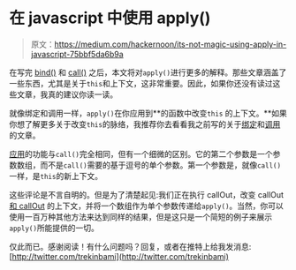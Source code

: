 # 在 javascript 中使用 apply()

> 原文：<https://medium.com/hackernoon/its-not-magic-using-apply-in-javascript-75bbf5da6b9a>

在写完 [bind()](/@trekinbami/its-not-magic-using-bind-in-javascript-18834e95cd8e#.rlkcnlwwc) 和 [call()](/@trekinbami/its-not-magic-using-call-in-javascript-640b3e29df35#.ny0afpwzh) 之后，本文将对`apply()`进行更多的解释。那些文章涵盖了一些东西，尤其是关于`this`和上下文，这非常重要。因此，如果你还没有读过这些文章，我真的建议你读一读。

就像绑定和调用一样，`apply()`在你应用到**的函数中改变`this` 的上下文。**如果你想了解更多关于改变`this`的脉络，我推荐你去看看我之前写的关于[绑定](/@trekinbami/its-not-magic-using-bind-in-javascript-18834e95cd8e#.rlkcnlwwc)和[调用](/@trekinbami/its-not-magic-using-call-in-javascript-640b3e29df35#.5uvm73sjh)的文章。

[应用](https://hackernoon.com/tagged/apply)的功能与`call()`完全相同，但有一个细微的区别。它的第二个参数是一个参数数组，而不是`call()`需要的基于逗号的单个参数。第一个参数是，就像`call()`一样，是`this`的新上下文。

这些评论是不言自明的。但是为了清楚起见:我们正在执行 callOut，改变 callOut[和 callOut](https://hackernoon.com/tagged/callout) 的上下文，并将一个数组作为单个参数传递给`apply()`。当然，你可以使用一百万种其他方法来达到同样的结果，但是这只是一个简短的例子来展示`apply()`所能提供的一切。

仅此而已。感谢阅读！有什么问题吗？回复，或者在推特上给我发消息:[http://twitter.com/trekinbami](http://twitter.com/trekinbami)